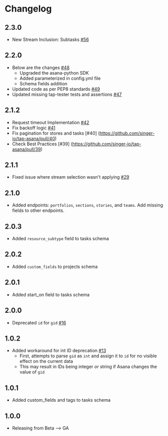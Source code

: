 # Changelog

## 2.3.0
 * New Stream Inclusion: Subtasks [#56](https://github.com/singer-io/tap-asana/pull/56)
 
## 2.2.0
 * Below are the changes [#48](https://github.com/singer-io/tap-asana/pull/48)
   * Upgraded the asana-python SDK
   * Added parameterized in config.yml file
   * Schema fields addition
 * Updated code as per PEP8 standards [#49](https://github.com/singer-io/tap-asana/pull/49)
 * Updated missing tap-tester tests and assertions [#47](https://github.com/singer-io/tap-asana/pull/47)

## 2.1.2
 * Request timeout Implementation [#42](https://github.com/singer-io/tap-asana/pull/42)
 * Fix backoff logic [#41](https://github.com/singer-io/tap-asana/pull/41)
 * Fix pagination for stores and tasks [#40] (https://github.com/singer-io/tap-asana/pull/40)
 * Check Best Practices [#39] (https://github.com/singer-io/tap-asana/pull/39)

## 2.1.1
 * Fixed issue where stream selection wasn't applying [#29](https://github.com/singer-io/tap-asana/pull/29)

## 2.1.0
 * Added endpoints: `portfolios`, `sections`, `stories`, and `teams`. Add missing fields to other endpoints.

## 2.0.3
 * Added `resource_subtype` field to tasks schema

## 2.0.2
 * Added `custom_fields` to projects schema

## 2.0.1
 * Added start_on field to tasks schema

## 2.0.0
 * Deprecated `id` for `gid` [#16](https://github.com/singer-io/tap-asana/pull/16)

## 1.0.2
 * Added workaround for int ID deprecation [#13](https://github.com/singer-io/tap-asana/pull/13)
   * First, attempts to parse `gid` as `int` and assign it to `id` for no visible effect on the current data
   * This may result in IDs being integer *or* string if Asana changes the value of `gid`

## 1.0.1
 * Added custom_fields and tags to tasks schema
 
## 1.0.0
 * Releasing from Beta --> GA

